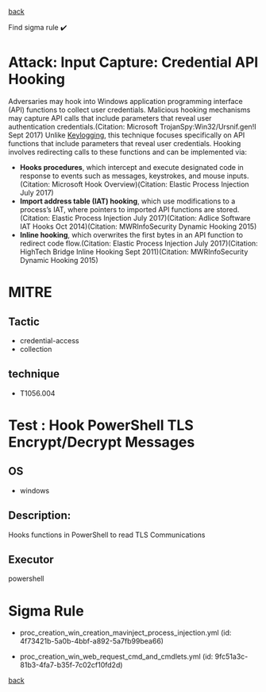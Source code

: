 
[back](../index.md)

Find sigma rule :heavy_check_mark: 

# Attack: Input Capture: Credential API Hooking 

Adversaries may hook into Windows application programming interface (API) functions to collect user credentials. Malicious hooking mechanisms may capture API calls that include parameters that reveal user authentication credentials.(Citation: Microsoft TrojanSpy:Win32/Ursnif.gen!I Sept 2017) Unlike [Keylogging](https://attack.mitre.org/techniques/T1056/001),  this technique focuses specifically on API functions that include parameters that reveal user credentials. Hooking involves redirecting calls to these functions and can be implemented via:

* **Hooks procedures**, which intercept and execute designated code in response to events such as messages, keystrokes, and mouse inputs.(Citation: Microsoft Hook Overview)(Citation: Elastic Process Injection July 2017)
* **Import address table (IAT) hooking**, which use modifications to a process’s IAT, where pointers to imported API functions are stored.(Citation: Elastic Process Injection July 2017)(Citation: Adlice Software IAT Hooks Oct 2014)(Citation: MWRInfoSecurity Dynamic Hooking 2015)
* **Inline hooking**, which overwrites the first bytes in an API function to redirect code flow.(Citation: Elastic Process Injection July 2017)(Citation: HighTech Bridge Inline Hooking Sept 2011)(Citation: MWRInfoSecurity Dynamic Hooking 2015)


# MITRE
## Tactic
  - credential-access
  - collection


## technique
  - T1056.004


# Test : Hook PowerShell TLS Encrypt/Decrypt Messages
## OS
  - windows


## Description:
Hooks functions in PowerShell to read TLS Communications


## Executor
powershell

# Sigma Rule
 - proc_creation_win_creation_mavinject_process_injection.yml (id: 4f73421b-5a0b-4bbf-a892-5a7fb99bea66)

 - proc_creation_win_web_request_cmd_and_cmdlets.yml (id: 9fc51a3c-81b3-4fa7-b35f-7c02cf10fd2d)



[back](../index.md)

